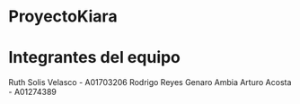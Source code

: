 # ProyectoKiara

# Integrantes del equipo
 Ruth Solis Velasco - A01703206
 Rodrigo Reyes
 Genaro Ambia
 Arturo Acosta      -  A01274389
 